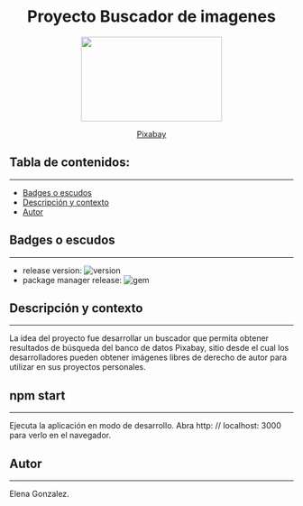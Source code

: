 
<h1 align="center">Proyecto Buscador de imagenes</h1>
<p align="center"><img src="https://cdn.pixabay.com/photo/2015/12/27/18/31/calligraphy-1110133_960_720.jpg" width=250px height=150px></img></p>
<p align="center"><a href="https://pixabay.com/es/"/>Pixabay</a></p> 

## Tabla de contenidos:
---

- [Badges o escudos](#badges-o-escudos)
- [Descripción y contexto](#descripción-y-contexto)
- [Autor](#autor)


## Badges o escudos
---

- release version: ![version](https://img.shields.io/badge/buscador--img-0.1.0-blueviolet)
- package manager release: ![gem](https://img.shields.io/badge/react%20js-%5E16.13.1-9cf)


## Descripción y contexto
---
La idea del proyecto fue desarrollar un buscador que permita obtener resultados de búsqueda del banco de datos Pixabay, sitio desde el cual los desarrolladores pueden obtener imágenes libres de derecho de autor para utilizar en sus proyectos personales.

## npm start
---
Ejecuta la aplicación en modo de desarrollo.
Abra http: // localhost: 3000 para verlo en el navegador.

## Autor
---
Elena Gonzalez.



